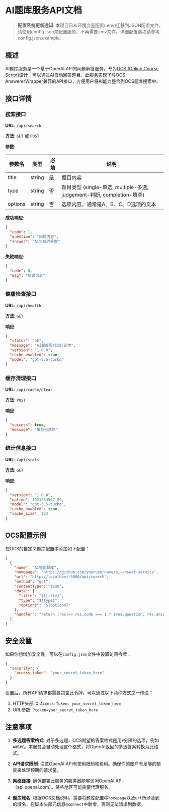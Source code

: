# AI题库服务API文档

> **配置系统更新通知**: 本项目已从环境变量配置(.env)迁移到JSON配置文件。请使用config.json来配置服务，不再需要.env文件。详细配置选项请参考config.json.example。

## 概述

AI题库服务是一个基于OpenAI API的问题解答服务，专为[OCS (Online Course Script)](https://github.com/ocsjs/ocsjs)设计，可以通过AI自动回答题目。此服务实现了与OCS AnswererWrapper兼容的API接口，方便用户将AI能力整合到OCS题库搜索中。

## 接口详情

### 搜索接口

**URL**: `/api/search`

**方法**: `GET` 或 `POST`

**参数**:

| 参数名   | 类型   | 必填 | 说明                                                     |
|---------|--------|------|----------------------------------------------------------|
| title   | string | 是   | 题目内容                                                 |
| type    | string | 否   | 题目类型 (single-单选, multiple-多选, judgement-判断, completion-填空) |
| options | string | 否   | 选项内容，通常是A、B、C、D选项的文本                       |

**成功响应**:

```json
{
  "code": 1,
  "question": "问题内容",
  "answer": "AI生成的答案"
}
```

**失败响应**:

```json
{
  "code": 0,
  "msg": "错误信息"
}
```

### 健康检查接口

**URL**: `/api/health`

**方法**: `GET`

**响应**:

```json
{
  "status": "ok",
  "message": "AI题库服务运行正常",
  "version": "1.0.0",
  "cache_enabled": true,
  "model": "gpt-3.5-turbo"
}
```

### 缓存清理接口

**URL**: `/api/cache/clear`

**方法**: `POST`

**响应**:

```json
{
  "success": true,
  "message": "缓存已清除"
}
```

### 统计信息接口

**URL**: `/api/stats`

**方法**: `GET`

**响应**:

```json
{
  "version": "1.0.0",
  "uptime": 1621234567.89,
  "model": "gpt-3.5-turbo",
  "cache_enabled": true,
  "cache_size": 123
}
```

## OCS配置示例

在OCS的自定义题库配置中添加如下配置：

```json
[
  {
    "name": "AI智能题库",
    "homepage": "https://github.com/yourusername/ai-answer-service",
    "url": "http://localhost:5000/api/search",
    "method": "get",
    "contentType": "json",
    "data": {
      "title": "${title}",
      "type": "${type}",
      "options": "${options}"
    },
    "handler": "return (res)=> res.code === 1 ? [res.question, res.answer] : [res.msg, undefined]"
  }
]
```

## 安全设置

如果你想增加安全性，可以在`config.json`文件中设置访问令牌：

```json
{
  "security": {
    "access_token": "your_secret_token_here"
  }
}
```

设置后，所有API请求都需要包含此令牌，可以通过以下两种方式之一传递：

1. HTTP头部: `X-Access-Token: your_secret_token_here`
2. URL参数: `?token=your_secret_token_here`

## 注意事项

1. **多选题答案格式**: 对于多选题，OCS期望的答案格式是用`#`分隔的选项，例如`A#B#C`。本服务会自动处理这个格式，将OpenAI返回的多选答案转换为此格式。

2. **API请求限制**: 注意OpenAI API有使用限制和费用。确保你的账户有足够的额度来处理预期的请求量。

3. **网络连接**: 确保部署此服务的服务器能够访问OpenAI API（api.openai.com）。某些地区可能需要代理服务。

4. **题库域名**: 根据OCS文档说明，需要将题库配置中`homepage`以及`url`所涉及到的域名，在脚本头部元信息`@connect`中新增，否则无法请求到数据。